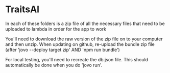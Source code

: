 # TraitsAI

In each of these folders is a zip file of all the necessary files that need to be uploaded to lambda in order for the app to work

You'll need to download the raw version of the zip file on to your computer and then unzip. When updating on github, re-upload the bundle zip file (after 'jovo --deploy target zip' AND 'npm run bundle')

For local testing, you'll need to recreate the db.json file. This should automatically be done when you do 'jovo run'.
